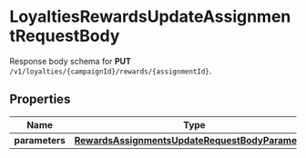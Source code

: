 

# LoyaltiesRewardsUpdateAssignmentRequestBody

Response body schema for **PUT** `/v1/loyalties/{campaignId}/rewards/{assignmentId}`.

## Properties

| Name | Type | Description |
|------------ | ------------- | ------------- |
|**parameters** | [**RewardsAssignmentsUpdateRequestBodyParameters**](RewardsAssignmentsUpdateRequestBodyParameters.md) |  |



